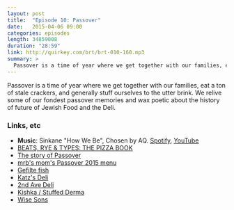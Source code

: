 ```yaml
---
layout: post
title:  "Episode 10: Passover"
date:   2015-04-06 09:00
categories: episodes
length: 34859008
duration: "28:59"
link: http://quirkey.com/brt/brt-010-160.mp3
summary: >
  Passover is a time of year where we get together with our families, eat a ton of stale crackers, and generally stuff ourselves to the utter brink. We relive some of our fondest passover memories and wax poetic about the history of future of Jewish Food and the Deli.
---
```

Passover is a time of year where we get together with our families, eat a ton of stale crackers, and generally stuff ourselves to the utter brink. We relive some of our fondest passover memories and wax poetic about the history of future of Jewish Food and the Deli.

<!-- more -->

### Links, etc

* <strong>Music</strong>: Sinkane "How We Be", Chosen by AQ. [Spotify](https://open.spotify.com/track/3HTXW7ooYVsv2Czab07JeC), [YouTube](https://www.youtube.com/watch?v=3rleqAGR-zY)
* [BEATS, RYE & TYPES: THE PIZZA BOOK](http://beatsryetypes.com/pizza)
* [The story of Passover](http://en.wikipedia.org/wiki/Passover)
* [mrb's mom's Passover 2015 menu](https://dl.dropboxusercontent.com/u/1401061/pesach_menu.png)
* [Gefilte fish](http://en.wikipedia.org/wiki/Gefilte_fish)
* [Katz's Deli](https://katzsdelicatessen.com/)
* [2nd Ave Deli](http://www.2ndavedeli.com/)
* [Kishka / Stuffed Derma](http://en.wikipedia.org/wiki/Kishka_%28food%29)
* [Wise Sons](http://wisesonsdeli.com/)
